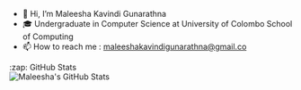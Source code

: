 - 👋 Hi, I’m Maleesha Kavindi Gunarathna
- 🎓 Undergraduate in Computer Science at University of Colombo School of Computing
- 📫 How to reach me : maleeshakavindigunarathna@gmail.co
 <summary>:zap: GitHub Stats</summary> 

  <img alt="Maleesha's GitHub Stats" src="https://github-readme-stats.vercel.app/api?username=MaleeshaGunarathna&show_icons=true&hide_border=true" />

<!--
**MaleeshaGunarathna/MaleeshaGunarathna** is a ✨ _special_ ✨ repository because its `README.md` (this file) appears on your GitHub profile.

Here are some ideas to get you started:

- 🔭 I’m currently working on ...
- 🌱 I’m currently learning ...
- 👯 I’m looking to collaborate on ...
- 🤔 I’m looking for help with ...
- 💬 Ask me about ...
- 📫 How to reach me: ...
- 😄 Pronouns: ...
- ⚡ Fun fact: ...
-->
